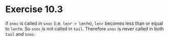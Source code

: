 # Exercise 10.3

if `snoc` is called in `snoc` (i.e. `lenr > lenfm`), `lenr` becomes less than or equal to `lenfm`.
So `snoc` is not called in `tail`.
Therefore `snoc` is never called in both `tail` and `snoc`.
